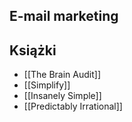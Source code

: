 ## E-mail marketing

## Książki
- [[The Brain Audit]]
- [[Simplify]]
- [[Insanely Simple]]
- [[Predictably Irrational]]
